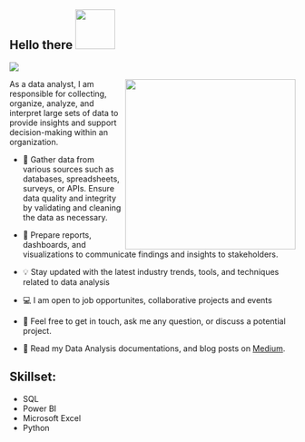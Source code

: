 <h2 align="left">Hello there  <img src = "https://cdn.dribbble.com/users/1714010/screenshots/7102658/media/4e537b1cfa17cbbe069e5736eb2cb1e7.gif" width = 70px></h2>

<!-- Animation Typing -->

<p align="left">
  <a href="https://github.com/DenverCoder1/readme-typing-svg"><img src="https://readme-typing-svg.herokuapp.com?font=Fira+Code&pause=1100&width=550&lines=My+name+is+Godspeed+Okwuonu;I+am+a+Data+Analyst+,+and+a+Data+Storyteller;"></a>
</p>

<!-- Animation Typing: END -->


<!--Image Gif-->
<img  src="https://cdn.dribbble.com/users/1523313/screenshots/13671653/media/7c52f9d4b1117aa12f3bf9f9c3b9e1aa.gif" height="300px" align="right" />

As a data analyst, I am responsible for collecting, organize, analyze, and interpret large sets of data to provide insights and support decision-making within an organization.

- 🔭 Gather data from various sources such as databases, spreadsheets, surveys, or APIs. Ensure data quality and integrity by validating and cleaning the data as necessary.
- 🌱 Prepare reports, dashboards, and visualizations to communicate findings and insights to stakeholders.
- 💡 Stay updated with the latest industry trends, tools, and techniques related to data analysis

- 💻 I am open to job opportunites, collaborative projects and events
- 💬 Feel free to get in touch, ask me any question, or discuss a potential project.
- 👨‍ Read my Data Analysis documentations, and blog posts on [Medium](https://medium.com/@okwuonugodspeed).

## Skillset:
- SQL
- Power BI
- Microsoft Excel
- Python
